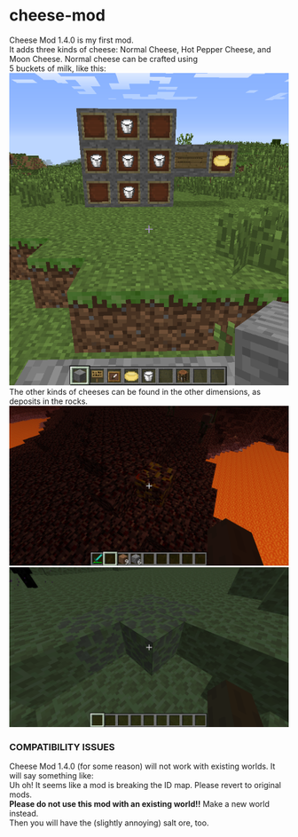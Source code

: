 # cheese-mod
Cheese Mod 1.4.0 is my first mod.  
It adds three kinds of cheese: Normal Cheese, Hot Pepper Cheese, and Moon Cheese.
Normal cheese can be crafted using  
5 buckets of milk, like this:  
![](https://github.com/cdbbnnyCode/cheese-mod/blob/master/eclipse/screenshots/2016-04-30_18.41.00.png)  
The other kinds of cheeses can be found in the other dimensions, as deposits in the rocks.  
![](https://github.com/cdbbnnyCode/cheese-mod/blob/master/eclipse/screenshots/2016-05-01_16.10.15.png)  
![](https://github.com/cdbbnnyCode/cheese-mod/blob/master/eclipse/screenshots/2016-05-01_16.12.56.png)  
### COMPATIBILITY ISSUES
Cheese Mod 1.4.0 (for some reason) will not work with existing worlds. It will say something like:  
Uh oh! It seems like a mod is breaking the ID map. Please revert to original mods.  
**Please do not use this mod with an existing world!!** Make a new world instead.  
Then you will have the (slightly annoying) salt ore, too.
